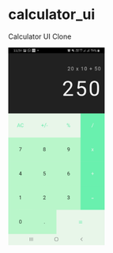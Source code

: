 # calculator_ui

Calculator UI Clone

<img src=https://github.com/hsinha610/calculator_ui/blob/master/Screenshot_20210310-115056.jpg height="400"/>
